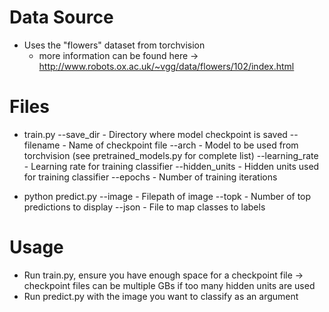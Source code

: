 # Data Source
- Uses the "flowers" dataset from torchvision
	- more information can be found here -> http://www.robots.ox.ac.uk/~vgg/data/flowers/102/index.html

# Files
- train.py
	--save_dir
		- Directory where model checkpoint is saved
	--filename
		- Name of checkpoint file
	--arch
	  - Model to be used from torchvision (see pretrained_models.py for complete list)
	--learning_rate
		- Learning rate for training classifier
	--hidden_units
		- Hidden units used for training classifier
	--epochs
		- Number of training iterations

- python predict.py
	--image
		- Filepath of image
	--topk
		- Number of top predictions to display
	--json
		- File to map classes to labels

# Usage
- Run train.py, ensure you have enough space for a checkpoint file
	 -> checkpoint files can be multiple GBs if too many hidden units are used
- Run predict.py with the image you want to classify as an argument
